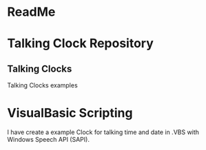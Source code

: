 # ReadMe
# Talking Clock Repository
## Talking Clocks
Talking Clocks examples

# VisualBasic Scripting
I have create a example Clock for talking time and date in .VBS with Windows Speech API (SAPI).